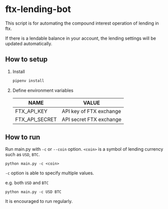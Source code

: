 # ftx-lending-bot

This script is for automating the compound interest operation of lending in ftx.

If there is a lendable balance in your account, the lending settings will be updated automatically.

## How to setup

1. Install

    ```sh
    pipenv install
    ```

2. Define environment variables

    |NAME|VALUE|
    |---|---|
    |FTX_API_KEY|API key of FTX exchange|
    |FTX_API_SECRET|API secret FTX exchange|

## How to run

Run main.py with `-c` or `--coin` option. `<coin>` is a symbol of lending currency such as `USD`, `BTC`.

```
python main.py -c <coin>
```

`-c` option is able to specify multiple values.

e.g. both `USD` and `BTC`

```
python main.py -c USD BTC
```

It is encouraged to run regularly.

